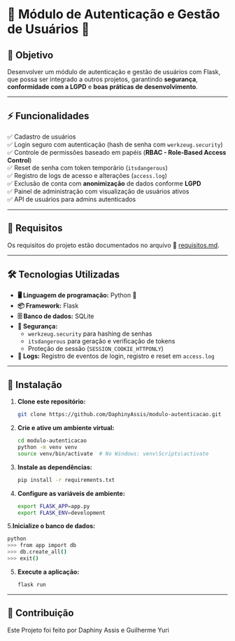 # 🚀 Módulo de Autenticação e Gestão de Usuários 🔐

## 🎯 Objetivo
Desenvolver um módulo de autenticação e gestão de usuários com Flask, que possa ser integrado a outros projetos, garantindo **segurança**, **conformidade com a LGPD** e **boas práticas de desenvolvimento**.

---

## ⚡ Funcionalidades
✅ Cadastro de usuários  
✅ Login seguro com autenticação (hash de senha com `werkzeug.security`)  
✅ Controle de permissões baseado em papéis (**RBAC - Role-Based Access Control**)  
✅ Reset de senha com token temporário (`itsdangerous`)  
✅ Registro de logs de acesso e alterações (`access.log`)  
✅ Exclusão de conta com **anonimização** de dados conforme **LGPD**  
✅ Painel de administração com visualização de usuários ativos  
✅ API de usuários para admins autenticados

---

## 📜 Requisitos
Os requisitos do projeto estão documentados no arquivo 📄 [requisitos.md](requisitos.md).

---

## 🛠️ Tecnologias Utilizadas
- **🖥️ Linguagem de programação:** Python 🐍
- **📦 Framework:** Flask
- **🗄️ Banco de dados:** SQLite
- **🔐 Segurança:**
  - `werkzeug.security` para hashing de senhas
  - `itsdangerous` para geração e verificação de tokens
  - Proteção de sessão (`SESSION_COOKIE_HTTPONLY`)
- **📝 Logs:** Registro de eventos de login, registro e reset em `access.log`

---

## 🚀 Instalação
1. **Clone este repositório:**
   ```sh
   git clone https://github.com/DaphinyAssis/modulo-autenticacao.git
   ```
2. **Crie e ative um ambiente virtual:**
   ```sh
   cd modulo-autenticacao
   python -m venv venv
   source venv/bin/activate  # No Windows: venv\Scripts\activate
   ```
3. **Instale as dependências:**
   ```sh
   pip install -r requirements.txt
   ```
4. **Configure as variáveis de ambiente:**
   ```sh
   export FLASK_APP=app.py
   export FLASK_ENV=development
   ```
5.**Inicialize o banco de dados:**
```sh
python
>>> from app import db
>>> db.create_all()
>>> exit()
```
5. **Execute a aplicação:**
   ```sh
   flask run
   ```

---

## 🤝 Contribuição
Este Projeto foi feito por Daphiny Assis e Guilherme Yuri
